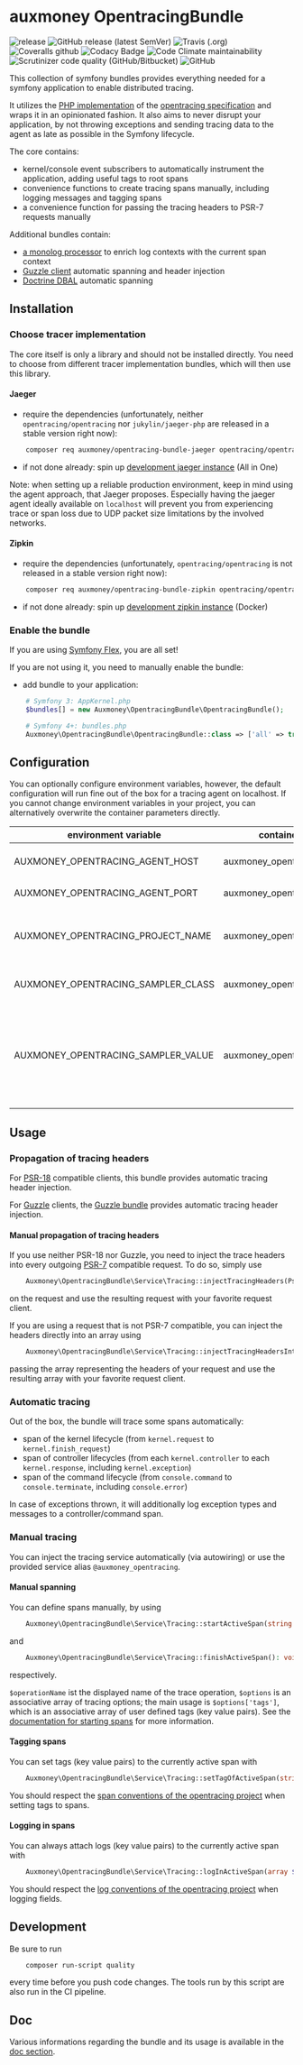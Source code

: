 # auxmoney OpentracingBundle

![release](https://github.com/auxmoney/OpentracingBundle-core/workflows/release/badge.svg)
![GitHub release (latest SemVer)](https://img.shields.io/github/v/release/auxmoney/OpentracingBundle-core)
![Travis (.org)](https://img.shields.io/travis/auxmoney/OpentracingBundle-core)
![Coveralls github](https://img.shields.io/coveralls/github/auxmoney/OpentracingBundle-core)
![Codacy Badge](https://api.codacy.com/project/badge/Grade/fc044c88d4e046ab8813be04032a29a4)
![Code Climate maintainability](https://img.shields.io/codeclimate/maintainability/auxmoney/OpentracingBundle-core)
![Scrutinizer code quality (GitHub/Bitbucket)](https://img.shields.io/scrutinizer/quality/g/auxmoney/OpentracingBundle-core)
![GitHub](https://img.shields.io/github/license/auxmoney/OpentracingBundle-core)

This collection of symfony bundles provides everything needed for a symfony application to enable distributed tracing.

It utilizes the [PHP implementation](https://github.com/opentracing/opentracing-php) of the [opentracing specification](https://opentracing.io/specification/) 
and wraps it in an opinionated fashion. It also aims to never disrupt your application, by not throwing exceptions and sending tracing data
to the agent as late as possible in the Symfony lifecycle.

The core contains:
* kernel/console event subscribers to automatically instrument the application, adding useful tags to root spans
* convenience functions to create tracing spans manually, including logging messages and tagging spans
* a convenience function for passing the tracing headers to PSR-7 requests manually

Additional bundles contain:
* [a monolog processor](https://github.com/auxmoney/OpentracingBundle-Monolog) to enrich log contexts with the current span context
* [Guzzle client](https://github.com/auxmoney/OpentracingBundle-Guzzle) automatic spanning and header injection
* [Doctrine DBAL](https://github.com/auxmoney/OpentracingBundle-Doctrine-DBAL) automatic spanning

## Installation

### Choose tracer implementation

The core itself is only a library and should not be installed directly. You need to choose from different tracer implementation bundles, 
which will then use this library.

#### Jaeger

* require the dependencies (unfortunately, neither `opentracing/opentracing` nor `jukylin/jaeger-php` are released in a stable version right now):

```bash
    composer req auxmoney/opentracing-bundle-jaeger opentracing/opentracing:1.0.0-beta5@beta jukylin/jaeger-php:2.1.1-beta@beta
```

* if not done already: spin up [development jaeger instance](https://www.jaegertracing.io/docs/latest/getting-started/) (All in One)

Note: when setting up a reliable production environment, keep in mind using the agent approach, that Jaeger proposes. Especially having
the jaeger agent ideally available on `localhost` will prevent you from experiencing trace or span loss due to UDP packet size limitations
by the involved networks.

#### Zipkin

* require the dependencies (unfortunately, `opentracing/opentracing` is not released in a stable version right now):

```bash
    composer req auxmoney/opentracing-bundle-zipkin opentracing/opentracing:1.0.0-beta5@beta
```

* if not done already: spin up [development zipkin instance](https://zipkin.io/pages/quickstart) (Docker)

### Enable the bundle

If you are using [Symfony Flex](https://github.com/symfony/flex), you are all set!

If you are not using it, you need to manually enable the bundle:

* add bundle to your application:

```php
    # Symfony 3: AppKernel.php
    $bundles[] = new Auxmoney\OpentracingBundle\OpentracingBundle();
```

```php
    # Symfony 4+: bundles.php
    Auxmoney\OpentracingBundle\OpentracingBundle::class => ['all' => true],
```

## Configuration

You can optionally configure environment variables, however, the default configuration will run fine out of the box for a tracing agent on localhost.
If you cannot change environment variables in your project, you can alternatively overwrite the container parameters directly.

| environment variable | container parameter | type | default | description |
|---|---|---|---|---|
| AUXMONEY_OPENTRACING_AGENT_HOST | auxmoney_opentracing.agent.host | `string` | `localhost` | hostname or IP of the agent |
| AUXMONEY_OPENTRACING_AGENT_PORT | auxmoney_opentracing.agent.port | `string` | (depends on the chosen tracer) | port of the agent |
| AUXMONEY_OPENTRACING_PROJECT_NAME | auxmoney_opentracing.project.name | `string` | `basename(kernel.project_dir)` |  passed to the tracer as tracer name / service name |
| AUXMONEY_OPENTRACING_SAMPLER_CLASS | auxmoney_opentracing.sampler.class | `string` | (depends on the chosen tracer) | class of the using sampler |
| AUXMONEY_OPENTRACING_SAMPLER_VALUE | auxmoney_opentracing.sampler.value | `string` | (depends on the chosen tracer and sampler) | must be a JSON decodable string, for the configuration of the chosen sampler |
 
## Usage

### Propagation of tracing headers

For [PSR-18](https://www.php-fig.org/psr/psr-18/) compatible clients, this bundle provides automatic tracing header injection.

For [Guzzle](https://github.com/guzzle/guzzle) clients, the [Guzzle bundle](https://github.com/auxmoney/OpentracingBundle-Guzzle) provides automatic tracing header injection.

#### Manual propagation of tracing headers

If you use neither PSR-18 nor Guzzle, you need to inject the trace headers into every outgoing [PSR-7](https://www.php-fig.org/psr/psr-7/) compatible request. To do so, simply use

```php
    Auxmoney\OpentracingBundle\Service\Tracing::injectTracingHeaders(Psr\Http\Message\RequestInterface $request): Psr\Http\Message\RequestInterface
```

on the request and use the resulting request with your favorite request client.

If you are using a request that is not PSR-7 compatible, you can inject the headers directly into an array using

```php
    Auxmoney\OpentracingBundle\Service\Tracing::injectTracingHeadersIntoCarrier(array $carrier): array
```

passing the array representing the headers of your request and use the resulting array with your favorite request client.

### Automatic tracing

Out of the box, the bundle will trace some spans automatically:
* span of the kernel lifecycle (from `kernel.request` to `kernel.finish_request`)
* span of controller lifecycles (from each `kernel.controller` to each `kernel.response`, including `kernel.exception`)
* span of the command lifecycle (from `console.command` to `console.terminate`, including `console.error`)

In case of exceptions thrown, it will additionally log exception types and messages to a controller/command span.

### Manual tracing

You can inject the tracing service automatically (via autowiring) or use the provided service alias `@auxmoney_opentracing`.

#### Manual spanning

You can define spans manually, by using

```php
    Auxmoney\OpentracingBundle\Service\Tracing::startActiveSpan(string $operationName, array $options = null): void
```

and 

```php
    Auxmoney\OpentracingBundle\Service\Tracing::finishActiveSpan(): void
```

respectively.

`$operationName` ist the displayed name of the trace operation, `$options` is an associative array of tracing options; the main usage is 
`$options['tags']`, which is an associative array of user defined tags (key value pairs). See the
[documentation for starting spans](https://github.com/opentracing/opentracing-php#using-startspanoptions) for more information.

#### Tagging spans

You can set tags (key value pairs) to the currently active span with

```php
    Auxmoney\OpentracingBundle\Service\Tracing::setTagOfActiveSpan(string $key, string|bool|int|float $value): void
```

You should respect the [span conventions of the opentracing project](https://github.com/opentracing/specification/blob/master/semantic_conventions.md#span-tags-table)
when setting tags to spans.

#### Logging in spans

You can always attach logs (key value pairs) to the currently active span with

```php
    Auxmoney\OpentracingBundle\Service\Tracing::logInActiveSpan(array $fields): void
```

You should respect the [log conventions of the opentracing project](https://github.com/opentracing/specification/blob/master/semantic_conventions.md#log-fields-table)
when logging fields.

## Development

Be sure to run

```bash
    composer run-script quality
```

every time before you push code changes. The tools run by this script are also run in the CI pipeline.

## Doc

Various informations regarding the bundle and its usage is available in the [doc section](./doc/README.md).
